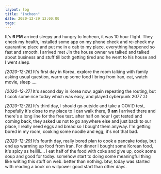 ```yaml
---
layout: log
title: "Incheon"
date: 2020-12-29 12:00:00
tags:
---
```


It's **6 PM** arrived sleepy and hungry to Incheon, it was 10 hour flight. They check my health, installed some app on my phone check and re-check my quarantine place and put me in a cab to my place. everything happened so fast and smooth. I arrived met Jin the house owner we talked and talked about business and stuff till both getting tired and he went to his house and I went sleep.

*[2020-12-26]* It's first day in Korea, explore the room talking with family asking usual question, warm up some food I bring from Iran, eat, watch movie, sleep ....

*[2020-12-27]* It's second day in Korea now, again repeating the routing, but I cook some rice today which was easy, and played cyberpunk 2077 :D

*[2020-12-28]* It's third day, I should go outside and take a COVID test, hopefully it's close to my place to I can walk there, **9 am** I arrived there and there's a long line for the free test. after half on hour I get tested and coming back, they asked us not to go anywhere else and just back to our place, I really need eggs and bread so I bought them anyway. I'm getting bored in my room, cooking some noodle and egg, it's not that bad.

*[2020-12-29]* It's fourth day, really bored plan to cook a pancake today, but end up warming up food from Iran. For dinner I bought some Korean food, it's spicy as helllll....
I eat half of the food with coke and give up, cook some soup and good for today.
somehow start to doing some meaningful thing like writing this stuff on web. better than nothing. btw, today was started with reading a book on willpower good start than other days.
